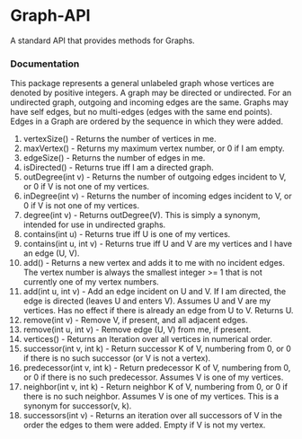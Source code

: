 Graph-API
=========

A standard API that provides methods for Graphs.

### Documentation

   This package represents a general unlabeled graph whose vertices are denoted by positive integers.  A graph may be directed or undirected.  For an undirected graph, outgoing and incoming edges are the same. Graphs may have self edges, but no multi-edges (edges with the same end points). Edges in a Graph are ordered by the sequence in which they were added.
   
   1. vertexSize() - Returns the number of vertices in me.
   2. maxVertex()  - Returns my maximum vertex number, or 0 if I am empty.
   3. edgeSize()   - Returns the number of edges in me.
   4. isDirected() - Returns true iff I am a directed graph.
   5. outDegree(int v) - Returns the number of outgoing edges incident to V, or 0 if V is not one of my vertices.
   6. inDegree(int v) - Returns the number of incoming edges incident to V, or 0 if V is not one of my vertices.
   7. degree(int v) - Returns outDegree(V). This is simply a synonym, intended for use in undirected graphs.
   8. contains(int u) - Returns true iff U is one of my vertices.
   9. contains(int u, int v) - Returns true iff U and V are my vertices and I have an edge (U, V).
   10. add() - Returns a new vertex and adds it to me with no incident edges. The vertex number is always the smallest                     integer >= 1 that is not currently one of my vertex numbers. 
   11. add(int u, int v) - Add an edge incident on U and V. If I am directed, the edge is directed (leaves U and enters V).                Assumes U and V are my vertices.  Has no effect if there is already an edge from U to V.  Returns U.
   12. remove(int v) - Remove V, if present, and all adjacent edges.
   13. remove(int u, int v) - Remove edge (U, V) from me, if present.
   14. vertices() - Returns an Iteration over all vertices in numerical order.
   15. successor(int v, int k) - Return successor K of V, numbering from 0, or 0 if there is no such successor (or V is not                a vertex).
   16. predecessor(int v, int k) - Return predecessor K of V, numbering from 0, or 0 if there is no such predecessor.                      Assumes V is one of my vertices.
   17. neighbor(int v, int k) - Return neighbor K of V, numbering from 0, or 0 if there is no such neighbor.  Assumes V is                 one of my vertices. This is a synonym for successor(v, k).
   18. successors(int v) - Returns an iteration over all successors of V in the order the edges to them were added.  Empty                 if V is not my vertex.
   
   
